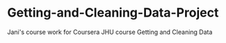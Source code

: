 # Getting-and-Cleaning-Data-Project
Jani's course work for Coursera JHU course Getting and Cleaning Data

